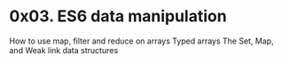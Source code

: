 # 0x03. ES6 data manipulation

How to use map, filter and reduce on arrays
Typed arrays
The Set, Map, and Weak link data structures
